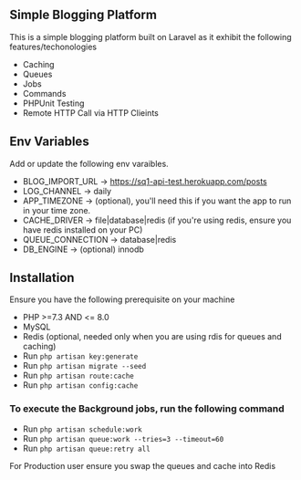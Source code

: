 
## Simple Blogging Platform

This is a simple blogging platform built on Laravel as it exhibit the following features/techonologies

- Caching
- Queues
- Jobs
- Commands
- PHPUnit Testing
- Remote HTTP Call via HTTP Clieints


## Env Variables
Add or update the following env varaibles.

- BLOG_IMPORT_URL -> https://sq1-api-test.herokuapp.com/posts
- LOG_CHANNEL -> daily
- APP_TIMEZONE -> (optional), you'll need this if you want the app to run in your time zone.
- CACHE_DRIVER -> file|database|redis (if you're using redis, ensure you have redis installed on your PC)
- QUEUE_CONNECTION -> database|redis
- DB_ENGINE -> (optional) innodb

## Installation

Ensure you have the following prerequisite on your machine

- PHP >=7.3 AND <= 8.0
- MySQL
- Redis (optional, needed only when you are using rdis for queues and caching)
- Run `php artisan key:generate`
- Run `php artisan migrate --seed`
- Run `php artisan route:cache`
- Run `php artisan config:cache`

### To execute the Background jobs, run the following command
- Run `php artisan schedule:work`
- Run `php artisan queue:work --tries=3 --timeout=60`
- Run `php artisan queue:retry all`


For Production user ensure you swap the queues and cache into Redis
